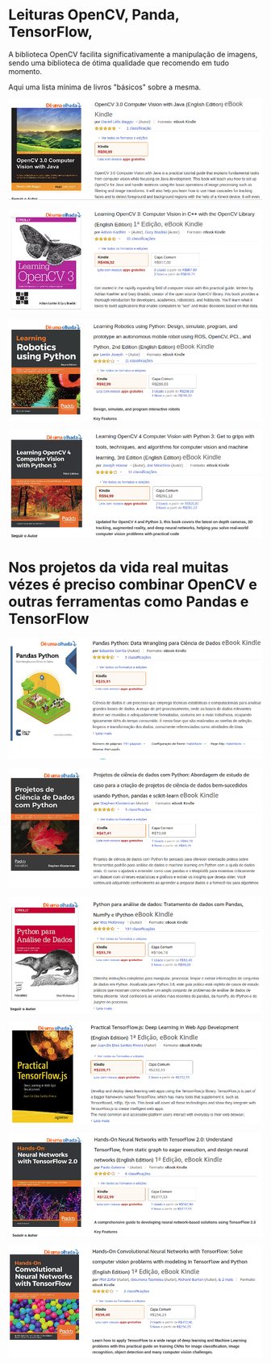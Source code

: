 # Leituras OpenCV, Panda, TensorFlow, 

A biblioteca OpenCV facilita significativamente a manipulação de imagens, sendo uma biblioteca de ótima qualidade que recomendo em tudo momento. 

Aqui uma lista mínima de livros "básicos" sobre a mesma.

![ocv_daniel_baggio.png](./capas/ocv_daniel_baggio.png)

![ocv_gary.png](./capas/ocv_gary.png)

![ocv_lentin_joseph.png](./capas/ocv_lentin_joseph.png)

![ocv_minichino.png](./capas/ocv_minichino.png)

# Nos projetos da vida real muitas vézes é preciso combinar OpenCV e outras ferramentas como Pandas e TensorFlow 

![panda_eduardo.png](./capas/panda_eduardo.png)

![panda_stephen.png](./capas/panda_stephen.png)

![panda_wes.png](./capas/panda_wes.png)

![tf_juan.png](./capas/tf_juan.png)

![tf_paolo.png](./capas/tf_paolo.png)

![tf_zafar.png](./capas/tf_zafar.png)

